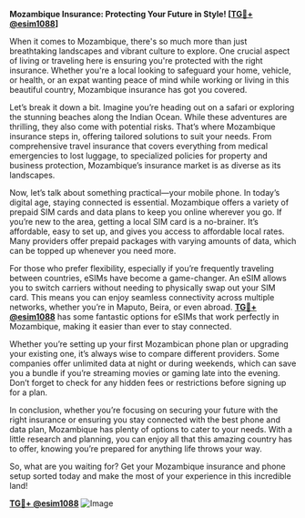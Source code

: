 **Mozambique Insurance: Protecting Your Future in Style! [[TG💪+ @esim1088](https://t.me/s/esim1088)]**

When it comes to Mozambique, there's so much more than just breathtaking landscapes and vibrant culture to explore. One crucial aspect of living or traveling here is ensuring you're protected with the right insurance. Whether you're a local looking to safeguard your home, vehicle, or health, or an expat wanting peace of mind while working or living in this beautiful country, Mozambique insurance has got you covered.

Let’s break it down a bit. Imagine you’re heading out on a safari or exploring the stunning beaches along the Indian Ocean. While these adventures are thrilling, they also come with potential risks. That’s where Mozambique insurance steps in, offering tailored solutions to suit your needs. From comprehensive travel insurance that covers everything from medical emergencies to lost luggage, to specialized policies for property and business protection, Mozambique’s insurance market is as diverse as its landscapes.

Now, let’s talk about something practical—your mobile phone. In today’s digital age, staying connected is essential. Mozambique offers a variety of prepaid SIM cards and data plans to keep you online wherever you go. If you’re new to the area, getting a local SIM card is a no-brainer. It’s affordable, easy to set up, and gives you access to affordable local rates. Many providers offer prepaid packages with varying amounts of data, which can be topped up whenever you need more.

For those who prefer flexibility, especially if you’re frequently traveling between countries, eSIMs have become a game-changer. An eSIM allows you to switch carriers without needing to physically swap out your SIM card. This means you can enjoy seamless connectivity across multiple networks, whether you’re in Maputo, Beira, or even abroad. **[TG💪+ @esim1088](https://t.me/s/esim1088)** has some fantastic options for eSIMs that work perfectly in Mozambique, making it easier than ever to stay connected.

Whether you’re setting up your first Mozambican phone plan or upgrading your existing one, it’s always wise to compare different providers. Some companies offer unlimited data at night or during weekends, which can save you a bundle if you’re streaming movies or gaming late into the evening. Don’t forget to check for any hidden fees or restrictions before signing up for a plan.

In conclusion, whether you’re focusing on securing your future with the right insurance or ensuring you stay connected with the best phone and data plan, Mozambique has plenty of options to cater to your needs. With a little research and planning, you can enjoy all that this amazing country has to offer, knowing you’re prepared for anything life throws your way. 

So, what are you waiting for? Get your Mozambique insurance and phone setup sorted today and make the most of your experience in this incredible land! 

**[TG💪+ @esim1088](https://t.me/s/esim1088)** ![Image](https://i.postimg.cc/Y0z9fWf4/image.png)